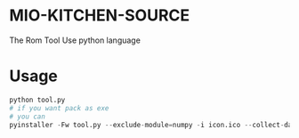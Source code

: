 # MIO-KITCHEN-SOURCE
The Rom Tool Use python language
# Usage
``` python
python tool.py
# if you want pack as exe
# you can
pyinstaller -Fw tool.py --exclude-module=numpy -i icon.ico --collect-data sv_ttk
```
